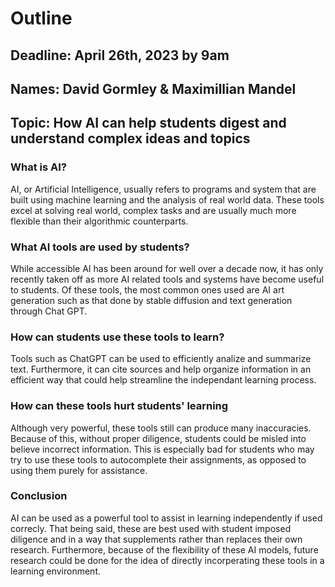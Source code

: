 # Outline

## Deadline: April 26th, 2023 by 9am

## Names: David Gormley & Maximillian Mandel

## Topic: How AI can help students digest and understand complex ideas and topics

### What is AI?

AI, or Artificial Intelligence, usually refers to programs and system that are built using machine learning and the analysis of real world data. These tools excel at solving real world, complex tasks and are usually much more flexible than their algorithmic counterparts.

### What AI tools are used by students?

While accessible AI has been around for well over a decade now, it has only recently taken off as more AI related tools and systems have become useful to students. Of these tools, the most common ones used are AI art generation such as that done by stable diffusion and text generation through Chat GPT.

### How can students use these tools to learn?

Tools such as ChatGPT can be used to efficiently analize and summarize text. Furthermore, it can cite sources and help organize information in an efficient way that could help streamline the independant learning process.

### How can these tools hurt students' learning

Although very powerful, these tools still can produce many inaccuracies. Because of this, without proper diligence, students could be misled into believe incorrect information. This is especially bad for students who may try to use these tools to autocomplete their assignments, as opposed to using them purely for assistance.

### Conclusion

AI can be used as a powerful tool to assist in learning independently if used correcly. That being said, these are best used with student imposed diligence and in a way that supplements rather than replaces their own research. Furthermore, because of the flexibility of these AI models, future research could be done for the idea of directly incorperating these tools in a learning environment.
